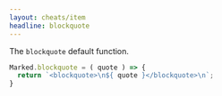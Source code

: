 ```yaml
---
layout: cheats/item
headline: blockquote
---
```


The `blockquote` default function.

```js
Marked.blockquote = ( quote ) => {
  return `<blockquote>\n${ quote }</blockquote>\n`;
}
```

